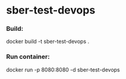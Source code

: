 # sber-test-devops
### Build: 
docker build -t sber-test-devops .
### Run container: 
docker run -p 8080:8080 -d sber-test-devops
